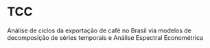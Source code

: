# TCC
Análise de ciclos da exportação de café no Brasil via modelos de decomposição de séries temporais e Análise Espectral Econométrica 
